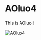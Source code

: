 # AOluo4
This is AOluo！


![AOluo4](https://github.com/XYiYiYiYiYiYiYi/AOluo4/assets/108056537/565f0a27-ded1-4872-8233-86ee4500f696)
